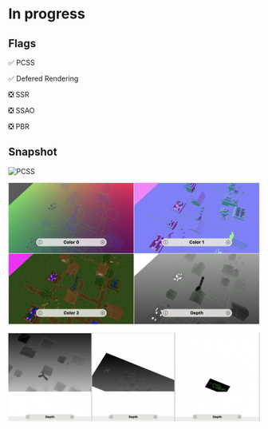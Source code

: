 # In progress

## Flags
  ✅ PCSS 

  ✅ Defered Rendering

  ❎ SSR   

  ❎ SSAO 

  ❎ PBR

## Snapshot

![PCSS](snapshoot/pcss/pcss.png)

![Defered](snapshoot/defered//defered.png)

![Cascade Shdowmap](snapshoot/cascade_shadowmap/cascade.png)